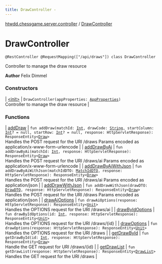 ```yaml
---
title: DrawController - 
---
```


[htwdd.chessgame.server.controller](../index.html) / [DrawController](./index.html)

# DrawController

`@RestController @RequestMapping(["/api/draws"]) class DrawController`

Controller to manage the draw resource

**Author**
Felix Dimmel

### Constructors

| [&lt;init&gt;](-init-.html) | `DrawController(appProperties: `[`AppProperties`](../../htwdd.chessgame.server.spring.web.config/-app-properties/index.html)`)`<br>Controller to manage the draw resource |

### Functions

| [addDraw](add-draw.html) | `fun addDraw(matchId: `[`Int`](https://kotlinlang.org/api/latest/jvm/stdlib/kotlin/-int/index.html)`, drawCode: `[`String`](https://kotlinlang.org/api/latest/jvm/stdlib/kotlin/-string/index.html)`, startColumn: `[`Int`](https://kotlinlang.org/api/latest/jvm/stdlib/kotlin/-int/index.html)`? = null, startRow: `[`Int`](https://kotlinlang.org/api/latest/jvm/stdlib/kotlin/-int/index.html)`? = null, response: HttpServletResponse): ResponseEntity<`[`Draw`](../../htwdd.chessgame.server.model/-draw/index.html)`>`<br>Handles the POST request for the URI /draws Params encoded as application/x-www-form-urlencode |
| [addDrawByAi](add-draw-by-ai.html) | `fun addDrawByAi(matchId: `[`Int`](https://kotlinlang.org/api/latest/jvm/stdlib/kotlin/-int/index.html)`, response: HttpServletResponse): ResponseEntity<`[`Draw`](../../htwdd.chessgame.server.model/-draw/index.html)`>`<br>Handles the POST request for the URI /draws/ai Params encoded as application/x-www-form-urlencode |
| [addDrawByAiWithJson](add-draw-by-ai-with-json.html) | `fun addDrawByAiWithJson(matchIdDTO: `[`MatchIdDTO`](../../htwdd.chessgame.server.dto/-match-id-d-t-o/index.html)`, response: HttpServletResponse): ResponseEntity<`[`Draw`](../../htwdd.chessgame.server.model/-draw/index.html)`>`<br>Handles the POST request for the URI /draws/ai Params encoded as application/json |
| [addDrawWithJson](add-draw-with-json.html) | `fun addDrawWithJson(drawDTO: `[`DrawDTO`](../../htwdd.chessgame.server.dto/-draw-d-t-o/index.html)`, response: HttpServletResponse): ResponseEntity<`[`Draw`](../../htwdd.chessgame.server.model/-draw/index.html)`>`<br>Handles the POST request for the URI /draws Params encoded as application/json |
| [drawAiOptions](draw-ai-options.html) | `fun drawAiOptions(response: HttpServletResponse): ResponseEntity<`[`Unit`](https://kotlinlang.org/api/latest/jvm/stdlib/kotlin/-unit/index.html)`>`<br>Handles the OPTIONS request for the URI /draws/ai |
| [drawByIdOptions](draw-by-id-options.html) | `fun drawByIdOptions(id: `[`Int`](https://kotlinlang.org/api/latest/jvm/stdlib/kotlin/-int/index.html)`, response: HttpServletResponse): ResponseEntity<`[`Unit`](https://kotlinlang.org/api/latest/jvm/stdlib/kotlin/-unit/index.html)`>`<br>Handles the OPTIONS request for the URI /draws/{id} |
| [drawOptions](draw-options.html) | `fun drawOptions(response: HttpServletResponse): ResponseEntity<`[`Unit`](https://kotlinlang.org/api/latest/jvm/stdlib/kotlin/-unit/index.html)`>`<br>Handles the OPTIONS request for the URI /draws |
| [getDrawById](get-draw-by-id.html) | `fun getDrawById(id: `[`Int`](https://kotlinlang.org/api/latest/jvm/stdlib/kotlin/-int/index.html)`, response: HttpServletResponse): ResponseEntity<`[`Draw`](../../htwdd.chessgame.server.model/-draw/index.html)`>`<br>Handle the GET request for URI /draws/{id} |
| [getDrawList](get-draw-list.html) | `fun getDrawList(response: HttpServletResponse): ResponseEntity<`[`DrawList`](../../htwdd.chessgame.server.model/-draw-list/index.html)`>`<br>Handles the GET request for the URI /draws |

